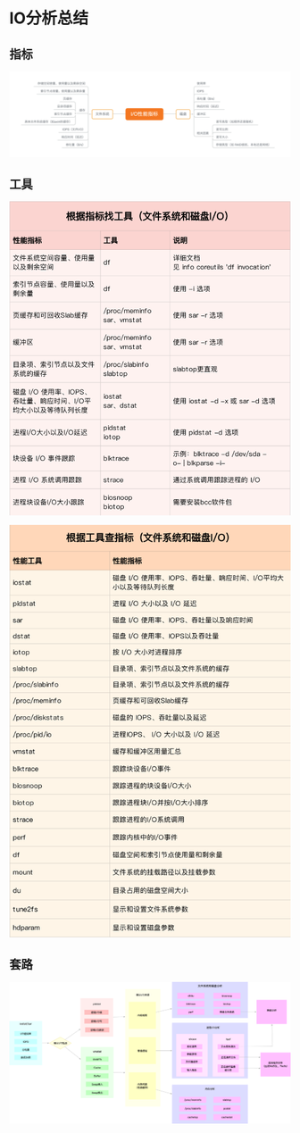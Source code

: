 # IO分析总结

## 指标

![image](https://raw.githubusercontent.com/ingangi/blog/master/img/io_perf.png)

## 工具

![image](https://raw.githubusercontent.com/ingangi/blog/master/img/io_tool_perf.png)

![image](https://raw.githubusercontent.com/ingangi/blog/master/img/io_tools.png)

## 套路

![image](https://raw.githubusercontent.com/ingangi/blog/master/img/io_analyse_flow.png)